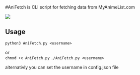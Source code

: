 #AniFetch is CLI script for fetching data from MyAnimeList.com

<img src='https://i.redd.it/26m6nfaxeif91.png'>

## Usage


`python3 AniFetch.py <username>`

or
<br>
`chmod +x AniFetch.py`
`./AniFetch.py <username>`

alternativly you can set the username in config.json file

